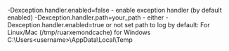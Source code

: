 -Dexception.handler.enabled=false - enable exception handler (by default enabled)
-Dexception.handler.path=your_path - either -Dexception.handler.enabled=true or not set path to log
by default: For Linux/Mac (/tmp/ruarxemondcache) for Windows C:\Users\<username>\AppData\Local\Temp